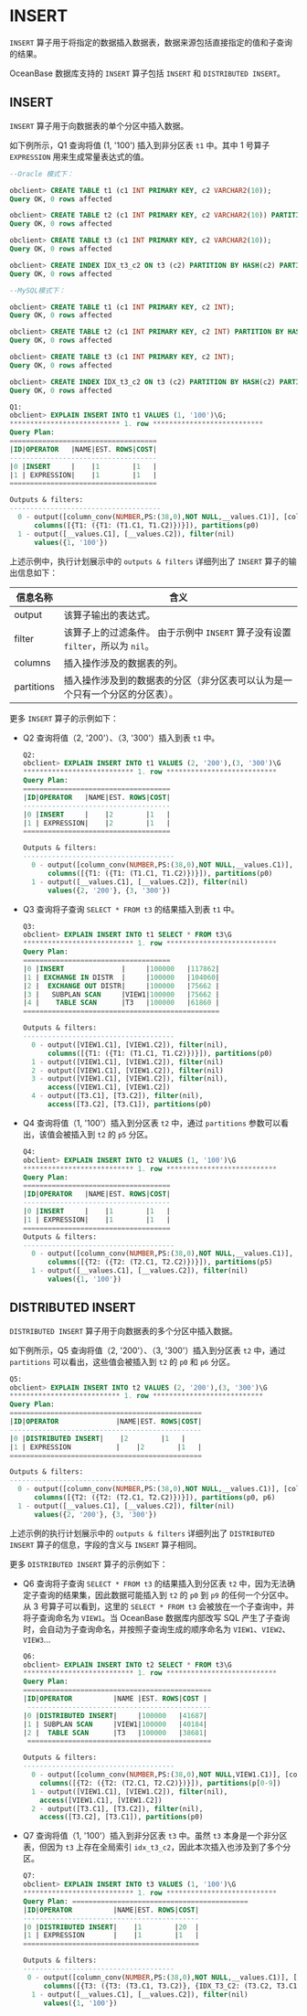 # INSERT

`INSERT` 算子用于将指定的数据插入数据表，数据来源包括直接指定的值和子查询的结果。

OceanBase 数据库支持的 `INSERT` 算子包括 `INSERT` 和 `DISTRIBUTED INSERT`。

## INSERT

`INSERT` 算子用于向数据表的单个分区中插入数据。

如下例所示，Q1 查询将值 (1, '100') 插入到非分区表 `t1` 中。其中 1 号算子`EXPRESSION` 用来生成常量表达式的值。

```sql
--Oracle 模式下：

obclient> CREATE TABLE t1 (c1 INT PRIMARY KEY, c2 VARCHAR2(10));
Query OK, 0 rows affected 

obclient> CREATE TABLE t2 (c1 INT PRIMARY KEY, c2 VARCHAR2(10)) PARTITION BY HASH(c1) PARTITIONS 10;
Query OK, 0 rows affected 

obclient> CREATE TABLE t3 (c1 INT PRIMARY KEY, c2 VARCHAR2(10));
Query OK, 0 rows affected 

obclient> CREATE INDEX IDX_t3_c2 ON t3 (c2) PARTITION BY HASH(c2) PARTITIONS 3;
Query OK, 0 rows affected 

--MySQL模式下：

obclient> CREATE TABLE t1 (c1 INT PRIMARY KEY, c2 INT);
Query OK, 0 rows affected 

obclient> CREATE TABLE t2 (c1 INT PRIMARY KEY, c2 INT) PARTITION BY HASH(c1) PARTITIONS 10;
Query OK, 0 rows affected 

obclient> CREATE TABLE t3 (c1 INT PRIMARY KEY, c2 INT);
Query OK, 0 rows affected 

obclient> CREATE INDEX IDX_t3_c2 ON t3 (c2) PARTITION BY HASH(c2) PARTITIONS 3;
Query OK, 0 rows affected 

Q1: 
obclient> EXPLAIN INSERT INTO t1 VALUES (1, '100')\G;
*************************** 1. row ***************************
Query Plan:
====================================
|ID|OPERATOR   |NAME|EST. ROWS|COST|
------------------------------------
|0 |INSERT     |    |1        |1   |
|1 | EXPRESSION|    |1        |1   |
====================================

Outputs & filters:
-------------------------------------
  0 - output([column_conv(NUMBER,PS:(38,0),NOT NULL,__values.C1)], [column_conv(VARCHAR2,utf8mb4_bin,length:10,NULL,__values.C2)]), filter(nil),
      columns([{T1: ({T1: (T1.C1, T1.C2)})}]), partitions(p0)
  1 - output([__values.C1], [__values.C2]), filter(nil)
      values({1, '100'})
```

上述示例中，执行计划展示中的 `outputs & filters` 详细列出了 `INSERT` 算子的输出信息如下：

|  **信息名称**  |                                **含义**                                |
|------------|----------------------------------------------------------------------|
| output     | 该算子输出的表达式。                                                           |
| filter     | 该算子上的过滤条件。 由于示例中 `INSERT` 算子没有设置 `filter`，所以为 `nil`。 |
| columns    | 插入操作涉及的数据表的列。                                                        |
| partitions | 插入操作涉及到的数据表的分区（非分区表可以认为是一个只有一个分区的分区表）。                               |

更多 `INSERT` 算子的示例如下：

* Q2 查询将值（2, '200'）、（3, '300'）插入到表 `t1` 中。

  ```sql
  Q2: 
  obclient> EXPLAIN INSERT INTO t1 VALUES (2, '200'),(3, '300')\G
  *************************** 1. row ***************************
  Query Plan:
  ====================================
  |ID|OPERATOR   |NAME|EST. ROWS|COST|
  ------------------------------------
  |0 |INSERT     |    |2        |1   |
  |1 | EXPRESSION|    |2        |1   |
  ====================================
  
  Outputs & filters:
  -------------------------------------
    0 - output([column_conv(NUMBER,PS:(38,0),NOT NULL,__values.C1)], [column_conv(VARCHAR2,utf8mb4_bin,length:10,NULL,__values.C2)]), filter(nil),,
        columns([{T1: ({T1: (T1.C1, T1.C2)})}]), partitions(p0)
    1 - output([__values.C1], [__values.C2]), filter(nil)
        values({2, '200'}, {3, '300'})
  ```
  
* Q3 查询将子查询 `SELECT * FROM t3` 的结果插入到表 `t1` 中。

  ```sql
  Q3: 
  obclient> EXPLAIN INSERT INTO t1 SELECT * FROM t3\G
  *************************** 1. row ***************************
  Query Plan:
  ====================================
  |0 |INSERT              |     |100000   |117862|
  |1 | EXCHANGE IN DISTR  |     |100000   |104060|
  |2 |  EXCHANGE OUT DISTR|     |100000   |75662 |
  |3 |   SUBPLAN SCAN     |VIEW1|100000   |75662 |
  |4 |    TABLE SCAN      |T3   |100000   |61860 |
  ================================================
  
  Outputs & filters:
  -------------------------------------
    0 - output([VIEW1.C1], [VIEW1.C2]), filter(nil),
        columns([{T1: ({T1: (T1.C1, T1.C2)})}]), partitions(p0)
    1 - output([VIEW1.C1], [VIEW1.C2]), filter(nil)
    2 - output([VIEW1.C1], [VIEW1.C2]), filter(nil)
    3 - output([VIEW1.C1], [VIEW1.C2]), filter(nil),
        access([VIEW1.C1], [VIEW1.C2])
    4 - output([T3.C1], [T3.C2]), filter(nil),
        access([T3.C2], [T3.C1]), partitions(p0)
  ```

* Q4 查询将值（1, '100'）插入到分区表 `t2` 中，通过 `partitions` 参数可以看出，该值会被插入到 `t2` 的 `p5` 分区。

  ```sql
  Q4: 
  obclient> EXPLAIN INSERT INTO t2 VALUES (1, '100')\G
  *************************** 1. row ***************************
  Query Plan:
  ====================================
  |ID|OPERATOR   |NAME|EST. ROWS|COST|
  ------------------------------------
  |0 |INSERT     |    |1        |1   |
  |1 | EXPRESSION|    |1        |1   |
  ====================================
  Outputs & filters:
  -------------------------------------
    0 - output([column_conv(NUMBER,PS:(38,0),NOT NULL,__values.C1)], [column_conv(VARCHAR2,utf8mb4_bin,length:10,NULL,__values.C2)]), filter(nil),
        columns([{T2: ({T2: (T2.C1, T2.C2)})}]), partitions(p5)
    1 - output([__values.C1], [__values.C2]), filter(nil)
        values({1, '100'})
  ```

## DISTRIBUTED INSERT

`DISTRIBUTED INSERT` 算子用于向数据表的多个分区中插入数据。

如下例所示，Q5 查询将值（2, '200'）、（3, '300'）插入到分区表 `t2` 中，通过 `partitions` 可以看出，这些值会被插入到 `t2` 的 `p0` 和 `p6` 分区。

```sql
Q5: 
obclient> EXPLAIN INSERT INTO t2 VALUES (2, '200'),(3, '300')\G
*************************** 1. row ***************************
Query Plan:
===============================================
|ID|OPERATOR              |NAME|EST. ROWS|COST|
-----------------------------------------------
|0 |DISTRIBUTED INSERT|    |2        |1   |
|1 | EXPRESSION           |    |2        |1   |
===============================================

Outputs & filters:
-------------------------------------
  0 - output([column_conv(NUMBER,PS:(38,0),NOT NULL,__values.C1)], [column_conv(VARCHAR2,utf8mb4_bin,length:10,NULL,__values.C2)]), filter(nil),
      columns([{T2: ({T2: (T2.C1, T2.C2)})}]), partitions(p0, p6)
  1 - output([__values.C1], [__values.C2]), filter(nil)
      values({2, '200'}, {3, '300'})
```

上述示例的执行计划展示中的 `outputs & filters` 详细列出了 `DISTRIBUTED INSERT` 算子的信息，字段的含义与 `INSERT` 算子相同。

更多 `DISTRIBUTED INSERT` 算子的示例如下：

* Q6 查询将子查询 `SELECT * FROM t3` 的结果插入到分区表 `t2` 中，因为无法确定子查询的结果集，因此数据可能插入到 `t2` 的 `p0` 到 `p9` 的任何一个分区中。从 3 号算子可以看到，这里的 `SELECT * FROM t3` 会被放在一个子查询中，并将子查询命名为 `VIEW1`。当 OceanBase 数据库内部改写 SQL 产生了子查询时，会自动为子查询命名，并按照子查询生成的顺序命名为 `VIEW1`、`VIEW2`、`VIEW3`...

  ```sql
  Q6: 
  obclient> EXPLAIN INSERT INTO t2 SELECT * FROM t3\G
  *************************** 1. row ***************************
  Query Plan:
  ==============================================
  |ID|OPERATOR          |NAME |EST. ROWS|COST |
   ---------------------------------------------
  |0 |DISTRIBUTED INSERT|     |100000   |41687|
  |1 | SUBPLAN SCAN     |VIEW1|100000   |40184|
  |2 |  TABLE SCAN      |T3   |100000   |38681|
   =============================================
  
  Outputs & filters: 
  -------------------------------------
    0 - output([column_conv(NUMBER,PS:(38,0),NOT NULL,VIEW1.C1)], [column_conv(VARCHAR2,utf8mb4_bin,length:10,NULL,VIEW1.C2)]), filter(nil), 
      columns([{T2: ({T2: (T2.C1, T2.C2)})}]), partitions(p[0-9])
    1 - output([VIEW1.C1], [VIEW1.C2]), filter(nil), 
      access([VIEW1.C1], [VIEW1.C2])
    2 - output([T3.C1], [T3.C2]), filter(nil), 
      access([T3.C2], [T3.C1]), partitions(p0)
  ```

* Q7 查询将值（1, '100'）插入到非分区表 `t3` 中。虽然 `t3` 本身是一个非分区表，但因为 `t3` 上存在全局索引 `idx_t3_c2`，因此本次插入也涉及到了多个分区。

  ```sql
  Q7: 
  obclient> EXPLAIN INSERT INTO t3 VALUES (1, '100')\G
  *************************** 1. row ***************************
  Query Plan: ===========================================
  |ID|OPERATOR          |NAME|EST. ROWS|COST|
  -------------------------------------------
  |0 |DISTRIBUTED INSERT|    |1        |20  |
  |1 | EXPRESSION       |    |1        |1   |
  ===========================================

  Outputs & filters:
  -------------------------------------
   0 - output([column_conv(NUMBER,PS:(38,0),NOT NULL,__values.C1)], [column_conv(VARCHAR2,utf8mb4_bin,length:10,NULL,__values.C2)]), filter(nil),
       columns([{T3: ({T3: (T3.C1, T3.C2)}, {IDX_T3_C2: (T3.C2, T3.C1)})}]), partitions(p0)
    1 - output([__values.C1], [__values.C2]), filter(nil)
       values({1, '100'})
  ```

